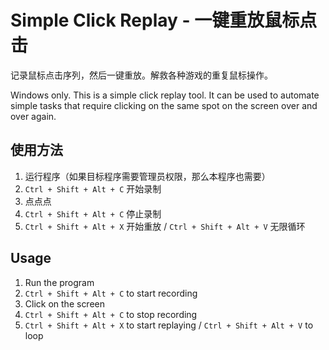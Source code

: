# Simple Click Replay - 一键重放鼠标点击

记录鼠标点击序列，然后一键重放。解救各种游戏的重复鼠标操作。

Windows only. This is a simple click replay tool. It can be used to automate simple tasks that require clicking on the same spot on the screen over and over again.

## 使用方法

1. 运行程序（如果目标程序需要管理员权限，那么本程序也需要）
2. `Ctrl + Shift + Alt + C` 开始录制
3. 点点点
4. `Ctrl + Shift + Alt + C` 停止录制
5. `Ctrl + Shift + Alt + X` 开始重放 / `Ctrl + Shift + Alt + V` 无限循环

## Usage

1. Run the program
2. `Ctrl + Shift + Alt + C` to start recording
3. Click on the screen
4. `Ctrl + Shift + Alt + C` to stop recording
5. `Ctrl + Shift + Alt + X` to start replaying / `Ctrl + Shift + Alt + V` to loop

